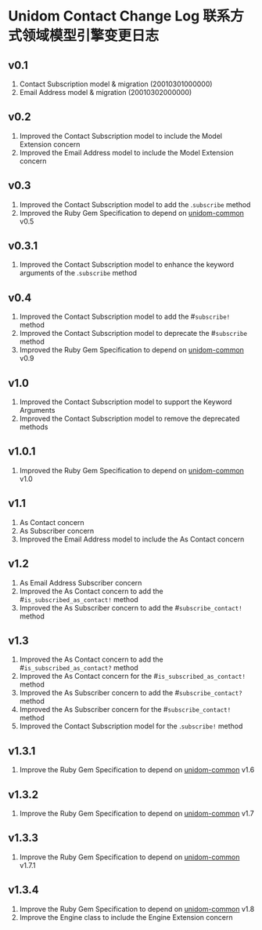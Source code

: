 # Unidom Contact Change Log 联系方式领域模型引擎变更日志

## v0.1
1. Contact Subscription model & migration (20010301000000)
2. Email Address model & migration (20010302000000)

## v0.2
1. Improved the Contact Subscription model to include the Model Extension concern
2. Improved the Email Address model to include the Model Extension concern

## v0.3
1. Improved the Contact Subscription model to add the .``subscribe`` method
2. Improved the Ruby Gem Specification to depend on [unidom-common](https://github.com/topbitdu/unidom-common) v0.5

## v0.3.1
1. Improved the Contact Subscription model to enhance the keyword arguments of the .``subscribe`` method

## v0.4
1. Improved the Contact Subscription model to add the #``subscribe!`` method
2. Improved the Contact Subscription model to deprecate the #``subscribe`` method
3. Improved the Ruby Gem Specification to depend on [unidom-common](https://github.com/topbitdu/unidom-common) v0.9

## v1.0
1. Improved the Contact Subscription model to support the Keyword Arguments
2. Improved the Contact Subscription model to remove the deprecated methods

## v1.0.1
1. Improved the Ruby Gem Specification to depend on [unidom-common](https://github.com/topbitdu/unidom-common) v1.0

## v1.1
1. As Contact concern
2. As Subscriber concern
3. Improved the Email Address model to include the As Contact concern

## v1.2
1. As Email Address Subscriber concern
2. Improved the As Contact concern to add the #``is_subscribed_as_contact!`` method
3. Improved the As Subscriber concern to add the #``subscribe_contact!`` method

## v1.3
1. Improved the As Contact concern to add the #``is_subscribed_as_contact?`` method
2. Improved the As Contact concern for the #``is_subscribed_as_contact!`` method
3. Improved the As Subscriber concern to add the #``subscribe_contact?`` method
4. Improved the As Subscriber concern for the #``subscribe_contact!`` method
5. Improved the Contact Subscription model for the .``subscribe!`` method

## v1.3.1
1. Improve the Ruby Gem Specification to depend on [unidom-common](https://github.com/topbitdu/unidom-common) v1.6

## v1.3.2
1. Improve the Ruby Gem Specification to depend on [unidom-common](https://github.com/topbitdu/unidom-common) v1.7

## v1.3.3
1. Improve the Ruby Gem Specification to depend on [unidom-common](https://github.com/topbitdu/unidom-common) v1.7.1

## v1.3.4
1. Improve the Ruby Gem Specification to depend on [unidom-common](https://github.com/topbitdu/unidom-common) v1.8
2. Improve the Engine class to include the Engine Extension concern
